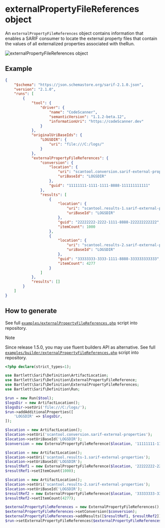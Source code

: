 <!-- markdownlint-disable MD013 -->
# externalPropertyFileReferences object

An `externalPropertyFileReferences` object contains information that enables a SARIF consumer
to locate the external property files that contain the values of all externalized properties associated with theRun.

![externalPropertyFileReferences object](../assets/images/reference-external-property-file-references.graphviz.svg)

## Example

```json
{
    "$schema": "https://json.schemastore.org/sarif-2.1.0.json",
    "version": "2.1.0",
    "runs": [
        {
            "tool": {
                "driver": {
                    "name": "CodeScanner",
                    "semanticVersion": "1.1.2-beta.12",
                    "informationUri": "https://codeScanner.dev"
                }
            },
            "originalUriBaseIds": {
                "LOGSDIR": {
                    "uri": "file:///C:/logs/"
                }
            },
            "externalPropertyFileReferences": {
                "conversion": {
                    "location": {
                        "uri": "scantool.conversion.sarif-external-properties",
                        "uriBaseId": "LOGSDIR"
                    },
                    "guid": "11111111-1111-1111-8888-111111111111"
                },
                "results": [
                    {
                        "location": {
                            "uri": "scantool.results-1.sarif-external-properties",
                            "uriBaseId": "LOGSDIR"
                        },
                        "guid": "22222222-2222-1111-8888-222222222222",
                        "itemCount": 1000
                    },
                    {
                        "location": {
                            "uri": "scantool.results-2.sarif-external-properties",
                            "uriBaseId": "LOGSDIR"
                        },
                        "guid": "33333333-3333-1111-8888-333333333333",
                        "itemCount": 4277
                    }
                ]
            },
            "results": []
        }
    ]
}
```

## How to generate

See full [`examples/externalPropertyFileReferences.php`][example-script] script into repository.

> [!NOTE]
> Since release 1.5.0, you may use fluent builders API as alternative.
> See full [`examples/builder/externalPropertyFileReferences.php`][example-builder] script into repository.

[example-script]: https://github.com/llaville/sarif-php-sdk/blob/master/examples/externalPropertyFileReferences.php
[example-builder]: https://github.com/llaville/sarif-php-sdk/blob/master/examples/builder/externalPropertyFileReferences.php

```php
<?php declare(strict_types=1);

use Bartlett\Sarif\Definition\ArtifactLocation;
use Bartlett\Sarif\Definition\ExternalPropertyFileReference;
use Bartlett\Sarif\Definition\ExternalPropertyFileReferences;
use Bartlett\Sarif\Definition\Run;

$run = new Run($tool);
$logsDir = new ArtifactLocation();
$logsDir->setUri('file:///C:/logs/');
$run->addAdditionalProperties([
    'LOGSDIR' => $logsDir,
]);

$location = new ArtifactLocation();
$location->setUri('scantool.conversion.sarif-external-properties');
$location->setUriBaseId('LOGSDIR');
$conversion = new ExternalPropertyFileReference($location, '11111111-1111-1111-8888-111111111111');

$location = new ArtifactLocation();
$location->setUri('scantool.results-1.sarif-external-properties');
$location->setUriBaseId('LOGSDIR');
$resultRef1 = new ExternalPropertyFileReference($location, '22222222-2222-1111-8888-222222222222');
$resultRef1->setItemCount(1000);

$location = new ArtifactLocation();
$location->setUri('scantool.results-2.sarif-external-properties');
$location->setUriBaseId('LOGSDIR');
$resultRef2 = new ExternalPropertyFileReference($location, '33333333-3333-1111-8888-333333333333');
$resultRef2->setItemCount(4277);

$externalPropertyFileReferences = new ExternalPropertyFileReferences();
$externalPropertyFileReferences->setConversion($conversion);
$externalPropertyFileReferences->addResults([$resultRef1, $resultRef2]);
$run->setExternalPropertyFileReferences($externalPropertyFileReferences);

```
